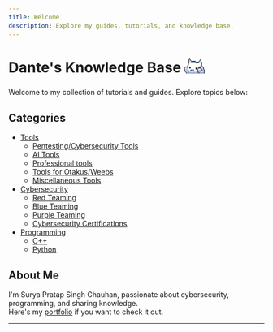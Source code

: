 ```yaml
---
title: Welcome
description: Explore my guides, tutorials, and knowledge base.
---
```


# Dante's Knowledge Base <img src="images/catty.gif" alt="catty" style="width:40px; height:40px; vertical-align:middle;" />

Welcome to my collection of tutorials and guides. Explore topics below:

## Categories
- [Tools](tools/)
    - [Pentesting/Cybersecurity Tools](tools/cybersecurity)
    - [AI Tools](tools/ai)
    - [Professional tools](tools/professional)
    - [Tools for Otakus/Weebs](tools/otaku)
    - [Miscellaneous Tools](tools/misc)
- [Cybersecurity](cybersecurity/)
    - [Red Teaming](cybersecurity/in-short/red-team)
    - [Blue Teaming](cybersecurity/in-short/blue-team)
    - [Purple Teaming](cybersecurity/in-short/purple-team)
    - [Cybersecurity Certifications](https://pauljerimy.com/security-certification-roadmap/)
- [Programming](programming/)
    - [C++](programming/cpp)
    - [Python](programming/python)


## About Me
I'm Surya Pratap Singh Chauhan, passionate about cybersecurity, programming, and sharing knowledge.<br>
Here's my [portfolio](https://brodante.github.io/portfolio/) if you want to check it out.

---
